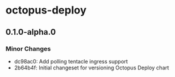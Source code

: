 # octopus-deploy

## 0.1.0-alpha.0

### Minor Changes

- dc98ac0: Add polling tentacle ingress support
- 2b64b4f: Initial changeset for versioning Octopus Deploy chart
